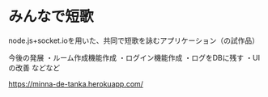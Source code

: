 # みんなで短歌

node.js+socket.ioを用いた、共同で短歌を詠むアプリケーション（の試作品）

今後の発展
・ルーム作成機能作成
・ログイン機能作成
・ログをDBに残す
・UIの改善
などなど

https://minna-de-tanka.herokuapp.com/
